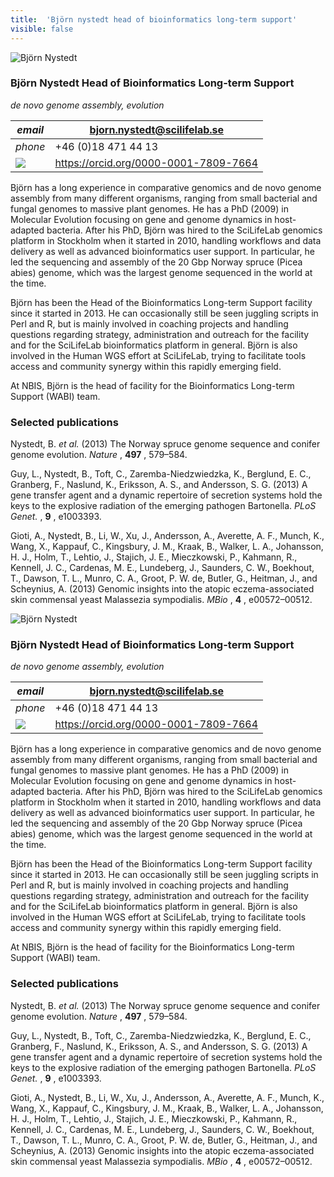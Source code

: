 ```yaml
---
title:  'Björn nystedt head of bioinformatics long-term support'
visible: false
---
```

    

![Björn Nystedt](/assets/img/staff/bjorn-nystedt.jpg)

###  Björn Nystedt Head of Bioinformatics Long-term Support

_de novo genome assembly, evolution_

_email_|  bjorn.nystedt@scilifelab.se  
---|---  
_phone_|  +46 (0)18 471 44 13  
![](/assets/img/orcid_24x24_bw.png)| <https://orcid.org/0000-0001-7809-7664>  
  


Björn has a long experience in comparative genomics and de novo genome assembly from many different organisms, ranging from small bacterial and fungal genomes to massive plant genomes. He has a PhD (2009) in Molecular Evolution focusing on gene and genome dynamics in host-adapted bacteria. After his PhD, Björn was hired to the SciLifeLab genomics platform in Stockholm when it started in 2010, handling workflows and data delivery as well as advanced bioinformatics user support. In particular, he led the sequencing and assembly of the 20 Gbp Norway spruce (Picea abies) genome, which was the largest genome sequenced in the world at the time.

Björn has been the Head of the Bioinformatics Long-term Support facility since it started in 2013. He can occasionally still be seen juggling scripts in Perl and R, but is mainly involved in coaching projects and handling questions regarding strategy, administration and outreach for the facility and for the SciLifeLab bioinformatics platform in general. Björn is also involved in the Human WGS effort at SciLifeLab, trying to facilitate tools access and community synergy within this rapidly emerging field.

At NBIS, Björn is the head of facility for the Bioinformatics Long-term Support (WABI) team.

###  Selected publications 

Nystedt, B. _et al._ (2013) The Norway spruce genome sequence and conifer genome evolution. _Nature_ , **497** , 579–584.  
  
Guy, L., Nystedt, B., Toft, C., Zaremba-Niedzwiedzka, K., Berglund, E. C., Granberg, F., Naslund, K., Eriksson, A. S., and Andersson, S. G. (2013) A gene transfer agent and a dynamic repertoire of secretion systems hold the keys to the explosive radiation of the emerging pathogen Bartonella. _PLoS Genet._ , **9** , e1003393.  
  
Gioti, A., Nystedt, B., Li, W., Xu, J., Andersson, A., Averette, A. F., Munch, K., Wang, X., Kappauf, C., Kingsbury, J. M., Kraak, B., Walker, L. A., Johansson, H. J., Holm, T., Lehtio, J., Stajich, J. E., Mieczkowski, P., Kahmann, R., Kennell, J. C., Cardenas, M. E., Lundeberg, J., Saunders, C. W., Boekhout, T., Dawson, T. L., Munro, C. A., Groot, P. W. de, Butler, G., Heitman, J., and Scheynius, A. (2013) Genomic insights into the atopic eczema-associated skin commensal yeast Malassezia sympodialis. _MBio_ , **4** , e00572–00512. 

![Björn Nystedt](/assets/img/staff/bjorn-nystedt.jpg)

###  Björn Nystedt Head of Bioinformatics Long-term Support

_de novo genome assembly, evolution_

_email_|  bjorn.nystedt@scilifelab.se  
---|---  
_phone_|  +46 (0)18 471 44 13  
![](/assets/img/orcid_24x24_bw.png)| <https://orcid.org/0000-0001-7809-7664>  
  


Björn has a long experience in comparative genomics and de novo genome assembly from many different organisms, ranging from small bacterial and fungal genomes to massive plant genomes. He has a PhD (2009) in Molecular Evolution focusing on gene and genome dynamics in host-adapted bacteria. After his PhD, Björn was hired to the SciLifeLab genomics platform in Stockholm when it started in 2010, handling workflows and data delivery as well as advanced bioinformatics user support. In particular, he led the sequencing and assembly of the 20 Gbp Norway spruce (Picea abies) genome, which was the largest genome sequenced in the world at the time.

Björn has been the Head of the Bioinformatics Long-term Support facility since it started in 2013. He can occasionally still be seen juggling scripts in Perl and R, but is mainly involved in coaching projects and handling questions regarding strategy, administration and outreach for the facility and for the SciLifeLab bioinformatics platform in general. Björn is also involved in the Human WGS effort at SciLifeLab, trying to facilitate tools access and community synergy within this rapidly emerging field.

At NBIS, Björn is the head of facility for the Bioinformatics Long-term Support (WABI) team.

###  Selected publications 

Nystedt, B. _et al._ (2013) The Norway spruce genome sequence and conifer genome evolution. _Nature_ , **497** , 579–584.  
  
Guy, L., Nystedt, B., Toft, C., Zaremba-Niedzwiedzka, K., Berglund, E. C., Granberg, F., Naslund, K., Eriksson, A. S., and Andersson, S. G. (2013) A gene transfer agent and a dynamic repertoire of secretion systems hold the keys to the explosive radiation of the emerging pathogen Bartonella. _PLoS Genet._ , **9** , e1003393.  
  
Gioti, A., Nystedt, B., Li, W., Xu, J., Andersson, A., Averette, A. F., Munch, K., Wang, X., Kappauf, C., Kingsbury, J. M., Kraak, B., Walker, L. A., Johansson, H. J., Holm, T., Lehtio, J., Stajich, J. E., Mieczkowski, P., Kahmann, R., Kennell, J. C., Cardenas, M. E., Lundeberg, J., Saunders, C. W., Boekhout, T., Dawson, T. L., Munro, C. A., Groot, P. W. de, Butler, G., Heitman, J., and Scheynius, A. (2013) Genomic insights into the atopic eczema-associated skin commensal yeast Malassezia sympodialis. _MBio_ , **4** , e00572–00512. 
